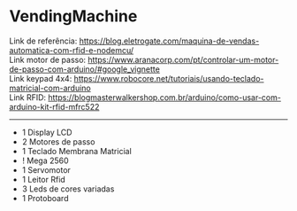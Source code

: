 # VendingMachine

Link de referência: https://blog.eletrogate.com/maquina-de-vendas-automatica-com-rfid-e-nodemcu/ <br>
Link motor de passo: https://www.aranacorp.com/pt/controlar-um-motor-de-passo-com-arduino/#google_vignette <br>
Link keypad 4x4: https://www.robocore.net/tutoriais/usando-teclado-matricial-com-arduino <br>
Link RFID: https://blogmasterwalkershop.com.br/arduino/como-usar-com-arduino-kit-rfid-mfrc522<br>

<hr>

- 1 Display LCD
- 2 Motores de passo
- 1 Teclado Membrana Matricial
- ! Mega 2560
- 1 Servomotor
- 1 Leitor Rfid
- 3 Leds de cores variadas
- 1 Protoboard
